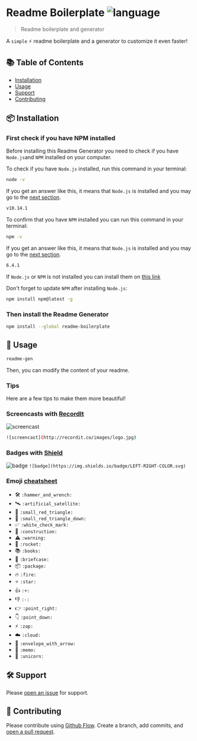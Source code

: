 # Readme Boilerplate ![language](https://img.shields.io/badge/language-javascript-blue.svg)

> Readme boilerplate and generator

A `simple` :zap: readme boilerplate and a generator to customize it even faster!

## :books: Table of Contents

- [Installation](#package-installation)
- [Usage](#rocket-usage)
- [Support](#hammer_and_wrench-support)
- [Contributing](#memo-contributing)

## :package: Installation

### First check if you have NPM installed

Before installing this Readme Generator you need to check if you have `Node.js`and `NPM` installed on your computer.

To check if you have `Node.js` installed, run this command in your terminal:

```sh
node -v
```

If you get an answer like this, it means that `Node.js` is installed and you may go to the [next section](#then-install-the-readme-generator).

```sh
v10.14.1
```

To confirm that you have `NPM` installed you can run this command in your terminal:

```sh
npm -v
```

If you get an answer like this, it means that `Node.js` is installed and you may go to the [next section](#then-install-the-readme-generator).

```sh
6.4.1
```

If `Node.js` or `NPM` is not installed you can install them on [this link](https://nodejs.org/en/)

Don't forget to update `NPM` after installing `Node.js`:

```sh
npm install npm@latest -g
```

### Then install the Readme Generator

```sh
npm install --global readme-boilerplate
```

## :rocket: Usage

```sh
readme-gen
```

Then, you can modify the content of your readme.


### Tips

Here are a few tips to make them more beautiful!

### Screencasts with [RecordIt](http://recordit.co/)

![screencast](https://github.com/dbader/readme-template/blob/master/header.png?raw=true)

```sh
![screencast](http://recordit.co/images/logo.jpg)
```

### Badges with [Shield](https://shields.io/)

![badge](https://img.shields.io/badge/LEFT-RIGHT-brightgreen.svg) `![badge](https://img.shields.io/badge/LEFT-RIGHT-COLOR.svg)`

### Emoji [cheatsheet](https://github.com/ikatyang/emoji-cheat-sheet/blob/master/README.md)

- :hammer_and_wrench: `:hammer_and_wrench:`
- :artificial_satellite: `:artificial_satellite:`
- :small_red_triangle: `:small_red_triangle:`
- :small_red_triangle_down: `:small_red_triangle_down:`
- :white_check_mark: `:white_check_mark:`
- :construction: `:construction:`
- :warning: `:warning:`
- :rocket: `:rocket:`
- :books: `:books:`
- :briefcase: `:briefcase:`
- :package: `:package:`
- :fire: `:fire:`
- :star: `:star:`
- :+1: `:+:`
- :-1: `:-:`
- :point_right: `:point_right:`
- :point_down: `:point_down:`
- :zap: `:zap:`
- :cloud: `:cloud:`
- :envelope_with_arrow: `:envelope_with_arrow:`
- :memo: `:memo:`
- :unicorn: `:unicorn:`

## :hammer_and_wrench: Support

Please [open an issue](https://github.com/leonard-henriquez/readme-boilerplate/issues/new) for support.

## :memo: Contributing

Please contribute using [Github Flow](https://guides.github.com/introduction/flow/). Create a branch, add commits, and [open a pull request](https://github.com/leonard-henriquez/readme-boilerplate/compare/).
